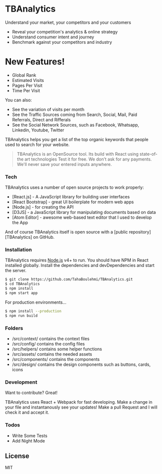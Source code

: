 # TBAnalytics

Understand your market, your competitors and your customers

  - Reveal your competition's analytics & online strategy 
  - Understand consumer intent and journey 
  - Benchmark against your competitors and industry

# New Features!

  - Global Rank
  - Estimated Visits
  - Pages Per Visit
  - Time Per Visit


You can also:
  - See the variation of visits per month
  - See the Traffic Sources coming from Search, Social, Mail, Paid Referrals, Direct and Rifferals
  - See the Social Network Sources, such as Facebook, Whatsapp, Linkedin, Youtube, Twitter

TBAnalytics helps you get a list of the top organic keywords that people used to search for your website.

> TBAnalytics is an OpenSource tool.
> Its build with React using state-of-the art technologies
> Test it for free. We don't ask for any payments.
> We'll never save your entered inputs anywhere.


### Tech

TBAnalytics uses a number of open source projects to work properly:

* [React.js] - A JavaScript library for building user interfaces
* [React Bootstrap] - great UI boilerplate for modern web apps
* [Node.js] - for creating the API
* [D3JS] - a JavaScript library for manipulating documents based on data
* [Atom Editor] - awesome web-based text editor that I used to develop the App

And of course TBAnalytics itself is open source with a [public repository][TBAnalytics]
 on GitHub.

### Installation

TBAnalytics requires [Node.js](https://nodejs.org/) v4+ to run.
You should have NPM in React installed globally.
Install the dependencies and devDependencies and start the server.

```sh
$ git clone https://github.com/TahaBoulehmi/TBAnalytics.git
$ cd TBAnalytics
$ npm install
$ npm start app
```

For production environments...

```sh
$ npm install --production
$ npm run build
```

### Folders
* /src/context/ contains the context files
* /src/config/ contains the config files
* /src/helpers/ contains some helper functions
* /src/assets/ contains the needed assets
* /src/components/ contains the components
* /src/design/ contains the design components such as buttons, cards, icons


### Development

Want to contribute? Great!

TBAnalytics uses React + Webpack for fast developing.
Make a change in your file and instantanously see your updates!
Make a pull Request and I will check it and accept it.

### Todos

 - Write Some Tests
 - Add Night Mode

License
----

MIT
